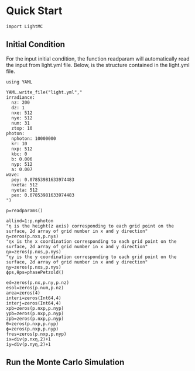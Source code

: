 # Quick Start

```@example
import LightMC
```
## Initial Condition 

For the input initial condition, the function readparam will automatically read the input from light.yml file. 
Below, is the structure contained in the light.yml file.

```@example
using YAML

YAML.write_file("light.yml","
irradiance:
  nz: 200
  dz: 1
  nxe: 512
  nye: 512
  num: 31
  ztop: 10
photon:
  nphoton: 10000000
  kr: 10
  nxp: 512
  kbc: 0
  b: 0.006
  nyp: 512
  a: 0.007
wave:
  pey: 0.07853981633974483
  nxeta: 512
  nyeta: 512
  pex: 0.07853981633974483
")
```
```@example
p=readparams()
```
```@example
allind=1:p.nphoton
"η is the height(z axis) corresponding to each grid point on the surface, 2d array of grid number in x and y direction"
η=zeros(p.nxs,p.nys)
"ηx is the x coordination corresponding to each grid point on the surface, 2d array of grid number in x and y direction"
ηx=zeros(p.nxs,p.nys)
"ηy is the y coordination corresponding to each grid point on the surface, 2d array of grid number in x and y direction"
ηy=zeros(p.nxs,p.nys)
ϕps,θps=phasePetzold()
```

```@example
ed=zeros(p.nx,p.ny,p.nz)
esol=zeros(p.num,p.nz)
area=zeros(4)
interi=zeros(Int64,4)
interj=zeros(Int64,4)
xpb=zeros(p.nxp,p.nyp)
ypb=zeros(p.nxp,p.nyp)
zpb=zeros(p.nxp,p.nyp)
θ=zeros(p.nxp,p.nyp)
ϕ=zeros(p.nxp,p.nyp)
fres=zeros(p.nxp,p.nyp)
ix=div(p.nxη,2)+1
iy=div(p.nyη,2)+1
```

## Run the Monte Carlo Simulation


